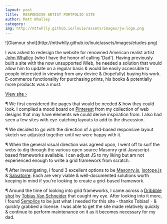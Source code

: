 ```yaml
---
layout: post
title:  RESPONSIVE ARTIST PORTFOLIO SITE
author: Matt Whalley
category: 
img: http://mttwhlly.github.io/louie/assets/images/jw-logo.png
---
```


<div class="column green" markdown="1">
![Glamour shot](http://mttwhlly.github.io/louie/assets/images/etudes.png)
</div>

<span class="intro__p" markdown="1">I was asked to redesign the website for renowned American realist artist [John Whalley](http://johnwhalley.com) (who I have the honor of calling 'Dad'). Having previously built a site with the now unsupported iWeb, he needed a solution that would allow him to update on a regular basis & would be easily accessible to people interested in viewing from any device & (hopefully) buying his work. E-commerce functionality for purchasing prints, his books & potentially more products was a must. </span>

[View site ›](http://johnwhalley.com)

¶ We first considered the pages that would be needed & how they could look. I compiled a mood board on [Pinterest](http://pinterest.com/mttwhlly) from my collection of web designs that may have elements we could derive inspiration from. I also had seen a few sites with eye-catching layouts to add to the discussion. 

¶ We decided to go with the direction of a grid-based responsive layout sketch we adjusted together until we were happy with it. 

¶ When the general visual direction was agreed upon, I went off to surf the webs to dig through the various open source Masonry grid Javascript-based frameworks available. I can adjust JS to my liking but am not experienced enough to write a grid framework from scratch.

¶ After investigating, I found 3 excellent options to be [Masonry.js](http://masonry.desandro.com/), [Isotope.js](http://isotope.metafizzy.co/) & [Salvatorre](http://salvattore.com/). Each are very viable & well-documented solutions worth keeping in mind if you're looking to create a grid-based framework.

¶ Around the time of looking into grid frameworks, I came across a [Dribbble shot](https://dribbble.com/shots/1629992-Semplice) by [Tobias Van Schneider](https://twitter.com/vanschneider) that caught my eye. After looking into it more, I found [Semplice](http://www.semplicelabs.com/) to be just what I needed for this site - thanks Tobias! - & quickly grabbed a license. I was able to get the site made relatively quickly & continue to perform maintenance on it as it becomes necessary for my dad. 